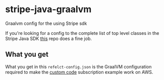 # stripe-java-graalvm
Graalvm config for the using Stripe sdk

If you're looking for a config to the complete list of top level classes in the Stripe Java SDK [this](https://github.com/romixch/stripe-java-graalvm) repo does a fine job.

## What you get
What you get in this `refelct-config.json` is the GraalVM configuration required to make the [custom code](https://stripe.com/docs/billing/subscriptions/build-subscription?ui=elements) subscription example work on AWS.
